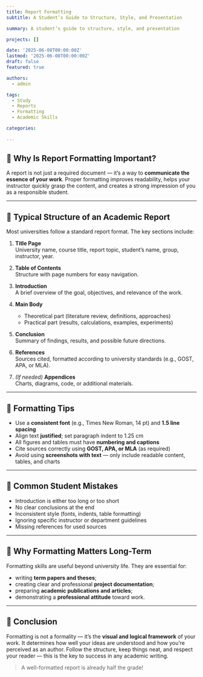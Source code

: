 ```yaml
---
title: Report Formatting
subtitle: A Student’s Guide to Structure, Style, and Presentation

summary: A student’s guide to structure, style, and presentation

projects: []

date: '2025-06-08T00:00:00Z'
lastmod: '2025-06-08T00:00:00Z'
draft: false
featured: true

authors:
  - admin

tags:
  - Study
  - Reports
  - Formatting
  - Academic Skills

categories:
  
---
```


## 📄 Why Is Report Formatting Important?

A report is not just a required document — it’s a way to **communicate the essence of your work**. Proper formatting improves readability, helps your instructor quickly grasp the content, and creates a strong impression of you as a responsible student.

---

## 📑 Typical Structure of an Academic Report

Most universities follow a standard report format. The key sections include:

1. **Title Page**  
   University name, course title, report topic, student’s name, group, instructor, year.

2. **Table of Contents**  
   Structure with page numbers for easy navigation.

3. **Introduction**  
   A brief overview of the goal, objectives, and relevance of the work.

4. **Main Body**  
   - Theoretical part (literature review, definitions, approaches)  
   - Practical part (results, calculations, examples, experiments)

5. **Conclusion**  
   Summary of findings, results, and possible future directions.

6. **References**  
   Sources cited, formatted according to university standards (e.g., GOST, APA, or MLA).

7. *(If needed)* **Appendices**  
   Charts, diagrams, code, or additional materials.

---

## 🧾 Formatting Tips

- Use a **consistent font** (e.g., Times New Roman, 14 pt) and **1.5 line spacing**
- Align text **justified**; set paragraph indent to 1.25 cm
- All figures and tables must have **numbering and captions**
- Cite sources correctly using **GOST, APA, or MLA** (as required)
- Avoid using **screenshots with text** — only include readable content, tables, and charts

---

## 📘 Common Student Mistakes

- Introduction is either too long or too short  
- No clear conclusions at the end  
- Inconsistent style (fonts, indents, table formatting)  
- Ignoring specific instructor or department guidelines  
- Missing references for used sources

---

## 💼 Why Formatting Matters Long-Term

Formatting skills are useful beyond university life. They are essential for:

- writing **term papers and theses**;  
- creating clear and professional **project documentation**;  
- preparing **academic publications and articles**;  
- demonstrating a **professional attitude** toward work.

---

## 🏁 Conclusion

Formatting is not a formality — it’s the **visual and logical framework** of your work. It determines how well your ideas are understood and how you’re perceived as an author. Follow the structure, keep things neat, and respect your reader — this is the key to success in any academic writing.

> A well-formatted report is already half the grade!

